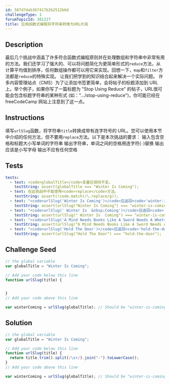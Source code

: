 ```yaml
---
id: 587d7dab367417b2b2512b6d
challengeType: 1
forumTopicId: 301227
title: 应用函数式编程将字符串转换为URL片段
---
```


## Description
<section id='description'>
最后几个挑战中涵盖了许多符合函数式编程原则并在处理数组和字符串中非常有用的方法。我们还学习了强大的、可以将问题简化为更简单形式的<code>reduce</code>方法，从计算平均值到排序，任何数组操作都可以用它来实现。回想一下，<code>map</code>和<code>filter</code>方法都是<code>reduce</code>的特殊实现。
让我们把学到的知识结合起来解决一个实际问题。
许多内容管理站点（CMS）为了让添加书签更简单，会将帖子的标题添加到 URL 上。举个例子，如果你写了一篇标题为 "Stop Using Reduce" 的帖子，URL很可能会包含标题字符串的某种形式 (如：".../stop-using-reduce")，你可能已经在 freeCodeCamp 网站上注意到了这一点。
</section>

## Instructions
<section id='instructions'>
填写<code>urlSlug</code>函数，将字符串<code>title</code>转换成带有连字符号的 URL。您可以使用本节中介绍的任何方法，但不要用<code>replace</code>方法。以下是本次挑战的要求：
输入包含空格和标题大小写单词的字符串
输出字符串，单词之间的空格用连字符(<code>-</code>)替换
输出应该是小写字母
输出不应有任何空格
</section>

## Tests
<section id='tests'>

```yml
tests:
  - text: <code>globalTitle</code>变量应保持不变。
    testString: assert(globalTitle === "Winter Is Coming");
  - text: 在此挑战中不能使用<code>replace</code>方法。
    testString: assert(!code.match(/\.replace/g));
  - text: "<code>urlSlug('Winter Is Coming')</code>应返回<code>'winter-is-coming'</code>。"
    testString: assert(urlSlug("Winter Is Coming") === "winter-is-coming");
  - text: "<code>urlSlug(' Winter Is  &nbsp;Coming')</code>应返回<code>'winter-is-coming'</code>。"
    testString: assert(urlSlug(" Winter Is  Coming") === "winter-is-coming");
  - text: "<code>urlSlug('A Mind Needs Books Like A Sword Needs A Whetstone')</code>应返回<code>'a-mind-needs-books-like-a-sword-needs-a-whetstone'</code>。"
    testString: assert(urlSlug("A Mind Needs Books Like A Sword Needs A Whetstone") === "a-mind-needs-books-like-a-sword-needs-a-whetstone");
  - text: "<code>urlSlug('Hold The Door')</code>应返回<code>'hold-the-door'</code>。"
    testString: assert(urlSlug("Hold The Door") === "hold-the-door");

```

</section>

## Challenge Seed
<section id='challengeSeed'>

<div id='js-seed'>

```js
// the global variable
var globalTitle = "Winter Is Coming";

// Add your code below this line
function urlSlug(title) {


}
// Add your code above this line

var winterComing = urlSlug(globalTitle); // Should be "winter-is-coming"
```

</div>



</section>

## Solution
<section id='solution'>

```js
// the global variable
var globalTitle = "Winter Is Coming";

// Add your code below this line
function urlSlug(title) {
  return title.trim().split(/\s+/).join("-").toLowerCase();
}
// Add your code above this line

var winterComing = urlSlug(globalTitle); // Should be "winter-is-coming"
```

</section>

